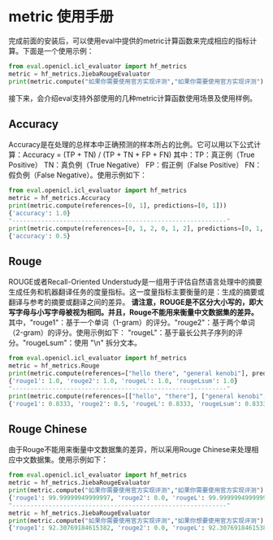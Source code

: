 # metric 使用手册
完成前面的安装后，可以使用eval中提供的metric计算函数来完成相应的指标计算。下面是一个使用示例：
 ```python
from eval.openicl.icl_evaluator import hf_metrics
metric = hf_metrics.JiebaRougeEvaluator
print(metric.compute("如果你需要使用官方实现评测","如果你需要使用官方实现评测"))
 ```
接下来，会介绍eval支持外部使用的几种metric计算函数使用场景及使用样例。

## Accuracy
Accuracy是在处理的总样本中正确预测的样本所占的比例。它可以用以下公式计算：Accuracy = (TP + TN) / (TP + TN + FP + FN) 其中：TP：真正例（True Positive） TN：真负例（True Negative） FP：假正例（False Positive） FN：假负例（False Negative）。使用示例如下：
 ```python
from eval.openicl.icl_evaluator import hf_metrics
metric = hf_metrics.Accuracy
print(metric.compute(references=[0, 1], predictions=[0, 1]))
{'accuracy': 1.0}
"-----------------------------------------------------------"
print(metric.compute(references=[0, 1, 2, 0, 1, 2], predictions=[0, 1, 1, 2, 1, 0]))
{'accuracy': 0.5}
 ```
## Rouge
ROUGE或者Recall-Oriented Understudy是一组用于评估自然语言处理中的摘要生成任务和机器翻译任务的度量指标。这一度量指标主要衡量的是：生成的摘要或翻译与参考的摘要或翻译之间的差异。
**请注意，ROUGE是不区分大小写的，即大写字母与小写字母被视为相同。并且，Rouge不能用来衡量中文数据集的差异。** 其中，"rouge1"：基于一个单词（1-gram）的评分。"rouge2"：基于两个单词（2-gram）的评分。使用示例如下：
"rougeL"：基于最长公共子序列的评分。"rougeLsum"：使用 "\n" 拆分文本。
 ```python
from eval.openicl.icl_evaluator import hf_metrics
metric = hf_metrics.Rouge
print(metric.compute(references=["hello there", "general kenobi"], predictions=["hello there", "general kenobi"]))
{'rouge1': 1.0, 'rouge2': 1.0, 'rougeL': 1.0, 'rougeLsum': 1.0}
"-----------------------------------------------------------"
print(metric.compute(references=[["hello", "there"], ["general kenobi", "general yoda"]], predictions=["hello there", "general kenobi"]))
{'rouge1': 0.8333, 'rouge2': 0.5, 'rougeL': 0.8333, 'rougeLsum': 0.8333}
 ```

## Rouge Chinese
由于Rouge不能用来衡量中文数据集的差异，所以采用Rouge Chinese来处理相应中文数据集。使用示例如下：
 ```python
from eval.openicl.icl_evaluator import hf_metrics
metric = hf_metrics.JiebaRougeEvaluator
print(metric.compute("如果你需要使用官方实现评测","如果你需要使用官方实现评测"))
{'rouge1': 99.99999949999997, 'rouge2': 0.0, 'rougeL': 99.99999949999997}
"-----------------------------------------------------------"
metric = hf_metrics.JiebaRougeEvaluator
print(metric.compute("如果你需要使用官方实现评测","如果你想要使用官方实现评测"))
{'rouge1': 92.30769184615382, 'rouge2': 0.0, 'rougeL': 92.30769184615382}
 ```
